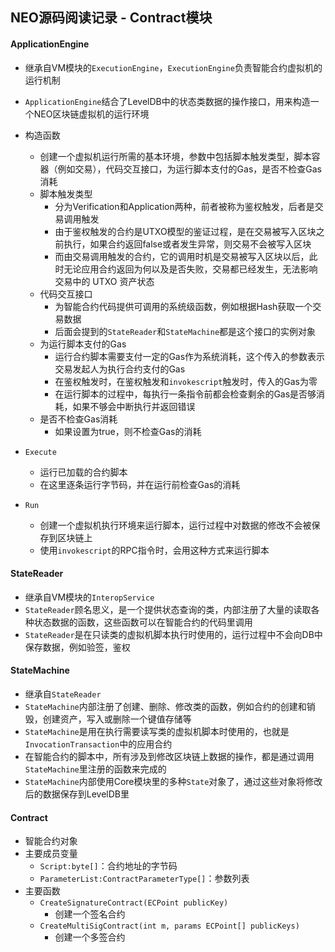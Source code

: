 ## NEO源码阅读记录 - Contract模块
#### ApplicationEngine
* 继承自VM模块的`ExecutionEngine`，`ExecutionEngine`负责智能合约虚拟机的运行机制
* `ApplicationEngine`结合了LevelDB中的状态类数据的操作接口，用来构造一个NEO区块链虚拟机的运行环境

* 构造函数
  * 创建一个虚拟机运行所需的基本环境，参数中包括脚本触发类型，脚本容器（例如交易），代码交互接口，为运行脚本支付的Gas，是否不检查Gas消耗
  * 脚本触发类型
    * 分为Verification和Application两种，前者被称为鉴权触发，后者是交易调用触发
    * 由于鉴权触发的合约是UTXO模型的鉴证过程，是在交易被写入区块之前执行，如果合约返回false或者发生异常，则交易不会被写入区块
    * 而由交易调用触发的合约，它的调用时机是交易被写入区块以后，此时无论应用合约返回为何以及是否失败，交易都已经发生，无法影响交易中的 UTXO 资产状态
  * 代码交互接口
    * 为智能合约代码提供可调用的系统级函数，例如根据Hash获取一个交易数据
    * 后面会提到的`StateReader`和`StateMachine`都是这个接口的实例对象
  * 为运行脚本支付的Gas
    * 运行合约脚本需要支付一定的Gas作为系统消耗，这个传入的参数表示交易发起人为执行合约支付的Gas
    * 在鉴权触发时，在鉴权触发和`invokescript`触发时，传入的Gas为零
    * 在运行脚本的过程中，每执行一条指令前都会检查剩余的Gas是否够消耗，如果不够会中断执行并返回错误
  * 是否不检查Gas消耗
    * 如果设置为true，则不检查Gas的消耗
* `Execute`
  * 运行已加载的合约脚本
  * 在这里逐条运行字节码，并在运行前检查Gas的消耗
* `Run`
  * 创建一个虚拟机执行环境来运行脚本，运行过程中对数据的修改不会被保存到区块链上
  * 使用`invokescript`的RPC指令时，会用这种方式来运行脚本
 
#### StateReader
* 继承自VM模块的`InteropService`
* `StateReader`顾名思义，是一个提供状态查询的类，内部注册了大量的读取各种状态数据的函数，这些函数可以在智能合约的代码里调用
* `StateReader`是在只读类的虚拟机脚本执行时使用的，运行过程中不会向DB中保存数据，例如验签，鉴权

#### StateMachine
* 继承自`StateReader`
* `StateMachine`内部注册了创建、删除、修改类的函数，例如合约的创建和销毁，创建资产，写入或删除一个键值存储等
* `StateMachine`是用在执行需要读写类的虚拟机脚本时使用的，也就是`InvocationTransaction`中的应用合约
* 在智能合约的脚本中，所有涉及到修改区块链上数据的操作，都是通过调用`StateMachine`里注册的函数来完成的
* `StateMachine`内部使用Core模块里的多种`State`对象了，通过这些对象将修改后的数据保存到LevelDB里

#### Contract
* 智能合约对象
* 主要成员变量
  * `Script:byte[]`：合约地址的字节码
  * `ParameterList:ContractParameterType[]`：参数列表
* 主要函数
  * `CreateSignatureContract(ECPoint publicKey)`
    * 创建一个签名合约 
  * `CreateMultiSigContract(int m, params ECPoint[] publicKeys)`
    * 创建一个多签合约